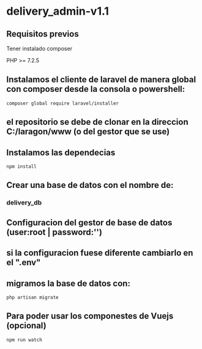 # delivery_admin-v1.1

## Requisitos previos
Tener instalado composer

PHP >= 7.2.5

## Instalamos el cliente de laravel de manera global con composer desde la consola o powershell:
```
composer global require laravel/installer
```


## el repositorio se debe de clonar en la direccion  C:/laragon/www (o del gestor que se use)
## Instalamos las dependecias
```
npm install
```
## Crear una base de datos con el nombre de: 
### delivery_db
## Configuracion del gestor de base de datos (user:root | password:'') 
## si la configuracion fuese diferente cambiarlo en el ".env"

## migramos la base de datos con: 
```
php artisan migrate
```

## Para poder usar los componestes de Vuejs (opcional)
```
npm run watch
```
